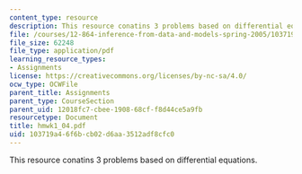 ```yaml
---
content_type: resource
description: This resource conatins 3 problems based on differential equations.
file: /courses/12-864-inference-from-data-and-models-spring-2005/103719a46f6bcb02d6aa3512adf8cfc0_hmwk1_04.pdf
file_size: 62248
file_type: application/pdf
learning_resource_types:
- Assignments
license: https://creativecommons.org/licenses/by-nc-sa/4.0/
ocw_type: OCWFile
parent_title: Assignments
parent_type: CourseSection
parent_uid: 12018fc7-cbee-1908-68cf-f8d44ce5a9fb
resourcetype: Document
title: hmwk1_04.pdf
uid: 103719a4-6f6b-cb02-d6aa-3512adf8cfc0
---
```

This resource conatins 3 problems based on differential equations.